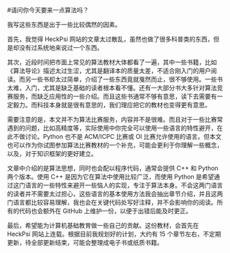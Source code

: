 #请问你今天要来一点算法吗？

我写这些东西是出于一些比较偶然的因素。

首先，我觉得 HeckPsi 网站的文章太过散乱，虽然也做了很多科普类的东西，但是却没有过系统地来说过一个东西。

其次，近段时间把市面上常见的算法教材大体都看了一遍，其中一些书籍，比如《算法导论》描述太过生涩，尤其是翻译本的质量太差，不适合刚入门的用户阅读。而另一些书却太过简单，介绍了一些东西竟就戛然而止，很不够使用。一些书太难，入门，尤其是缺乏基础的读者根本看不懂。还有一大部分书大多针对算法竞赛服务，而缺乏应用性的一些介绍。而且这些书通常不够有意思，读下去需要有一定毅力。而科技本身就是很有意思的，我们理应把它的教材也变得更有意思。

需要注意的是，本文并不为算法比赛服务，内容并不是很难。而且对于一些比赛常遇到的问题，比如高精度等，实际使用中你完全可以使用一些语言的特性避开，在此不做讨论。Python 也不是 ACM/ICPC 比赛或 OI 比赛允许使用的语言。但本文也可以作为你试图参加算法比赛教材的一个补充，可能会更利于你理解一些概念，以及，对于知识框架的更好建立。

文章中介绍的是算法思想，同时也会配以程序代码，通常会提供 C++ 和 Python 两个版本。使用 C++ 是因为它在算法中使用比较广泛，而使用 Python 是希望通过这门语言的一些特性来避开一些恼人的实现，专注于算法本身。不会这两门语言的读者并不需要太过担心，这些语言的基本使用方法我会抽出章节介绍，并且这两门语言都比较容易理解，我也会在关键代码处写好注释，并不会影响你的阅读。所有的代码也会额外在 GitHub 上维护一份，以便于出错后能及时更正。

最后，希望能为计算机基础教育做一些自己的贡献。这份教材，会首先在 HeckPsi 网站上连载。根据目前我规划好的计划，大约有 15 个章节左右，不定期更新，待全部更新结束，可能会整理成电子书或纸质书籍。
